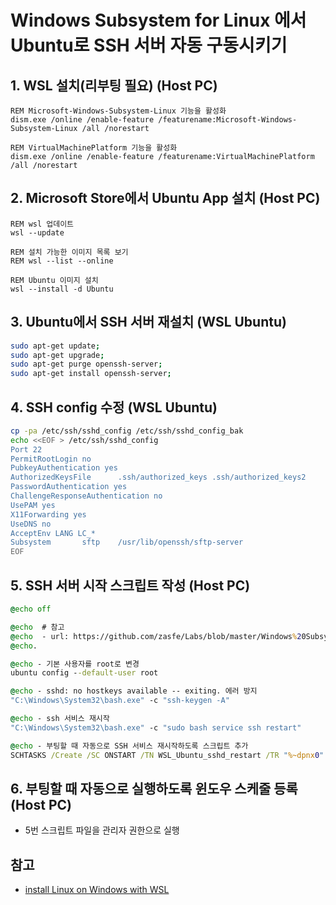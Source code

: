 # Windows Subsystem for Linux 에서 Ubuntu로 SSH 서버 자동 구동시키기


## 1. WSL 설치(리부팅 필요) (Host PC)

```batch
REM Microsoft-Windows-Subsystem-Linux 기능을 활성화
dism.exe /online /enable-feature /featurename:Microsoft-Windows-Subsystem-Linux /all /norestart

REM VirtualMachinePlatform 기능을 활성화
dism.exe /online /enable-feature /featurename:VirtualMachinePlatform /all /norestart
```

## 2. Microsoft Store에서 Ubuntu App 설치 (Host PC)

```batch
REM wsl 업데이트
wsl --update

REM 설치 가능한 이미지 목록 보기
REM wsl --list --online

REM Ubuntu 이미지 설치
wsl --install -d Ubuntu
```


## 3. Ubuntu에서 SSH 서버 재설치 (WSL Ubuntu)

```bash
sudo apt-get update; 
sudo apt-get upgrade; 
sudo apt-get purge openssh-server; 
sudo apt-get install openssh-server;
```

## 4. SSH config 수정 (WSL Ubuntu)

```bash
cp -pa /etc/ssh/sshd_config /etc/ssh/sshd_config_bak
echo <<EOF > /etc/ssh/sshd_config
Port 22
PermitRootLogin no
PubkeyAuthentication yes
AuthorizedKeysFile      .ssh/authorized_keys .ssh/authorized_keys2
PasswordAuthentication yes
ChallengeResponseAuthentication no
UsePAM yes
X11Forwarding yes
UseDNS no
AcceptEnv LANG LC_*
Subsystem       sftp    /usr/lib/openssh/sftp-server
EOF
```

## 5. SSH 서버 시작 스크립트 작성 (Host PC)

```bat
@echo off

@echo  # 참고
@echo  - url: https://github.com/zasfe/Labs/blob/master/Windows%20Subsystem%20for%20Linux/ubuntu_ssh_setting.md
@echo.

@echo - 기본 사용자를 root로 변경
ubuntu config --default-user root

@echo - sshd: no hostkeys available -- exiting. 에러 방지
"C:\Windows\System32\bash.exe" -c "ssh-keygen -A"

@echo - ssh 서비스 재시작
"C:\Windows\System32\bash.exe" -c "sudo bash service ssh restart"

@echo - 부팅할 때 자동으로 SSH 서비스 재시작하도록 스크립트 추가
SCHTASKS /Create /SC ONSTART /TN WSL_Ubuntu_sshd_restart /TR "%~dpnx0" /RU "" /F /RL HIGHEST
```

## 6. 부팅할 때 자동으로 실행하도록 윈도우 스케줄 등록 (Host PC)

* 5번 스크립트 파일을 관리자 권한으로 실행



## 참고

* [install Linux on Windows with WSL](https://docs.microsoft.com/en-us/windows/wsl/install)




